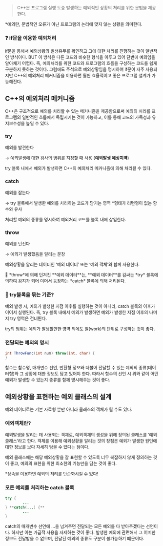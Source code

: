 > C++은 프로그램 실행 도중 발생하는 예외적인 상황의 처리를 위한 문법을 제공한다.
> 

*예외란, 문법적인 오류가 아닌 프로그램의 논리에 맞지 않는 상황을 의미한다.

### ❓ if문을 이용한 예외처리

if문을 통해서 예외상황의 발생유무를 확인하고 그에 대한 처리를 진행하는 것이 일반적인 방식이다. BUT 이 방식은 다른 코드와 비슷한 형식을 이루고 있어 단번에 예외임을 알아채기 어렵다. 즉, 예외처리를 위한 코드와 프로그램의 흐름을 구성하는 코드를 쉽게 구분하지 못하는 것이다. 그럼에도 주석으로 예외상황임을 명시하여 if문이 자주 사용되지만 C++의 예외처리 메커니즘을 이용하면 훨씬 효율적이고 좋은 프로그램 설계가 가능해진다. 

## C++의 예외처리 메커니즘

C++은 구조적으로 예외를 처리할 수 있는 메커니즘을 제공함으로써 예외의 처리를 프로그램의 일반적인 흐름에서 독립시키는 것이 가능하고, 이를 통해 코드의 가독성과 유지보수성을 높일 수 있다. 

### try

예외를 발견한다

→ 예외발생에 대한 검사의 범위를 지정할 때 사용 (**예외발생 예상지역**)

try 블록 내에서 예외가 발생하면 C++의 예외처리 메커니즘에 의해 처리될 수 있다. 

### catch

예외를 잡는다

→ try 블록에서 발생한 예외를 처리하는 코드가 담기는 영역
*형태가 리턴형이 없는 함수와 유사

처리할 예외의 종류를 명시하여 예외처리 코드를 블록 내에 삽입한다. 

### throw

예외를 던진다

→ 예외가 발생했음을 알리는 문장

예외상황을 알리는 데이터인 ‘예외 데이터’ 또는 ‘예외 객체’와 함께 사용한다.

<aside>
🤍 *throw*에 의해 던져진 **예외 데이터**는, **예외 데이터**를 감싸는 *try* 블록에 의하여 감지가 되어 이어서 등장하는 *catch* 블록에 의해 처리된다.

</aside>

### 🎲 try블록을 묶는 기준?

예외 발생 시, 예외가 발생한 지점 이후를 실행하는 것이 아니라, catch 블록의 이후가 이어서 실행된다. 즉, try 블록 내에서 예외가 발생하면 예외가 발생한 지점 이후의 나머지 try 영역은 건너뛴다.

try의 범위는 예외가 발생할만한 영역 외에도 일(work)의 단위로 구성하는 것이 좋다. 

### 전달되는 예외의 명시

```java
int ThrowFunc(int num) throw(int, char) {
}
```

함수는 함수명, 매개변수 선언, 반환형 정보와 더불어 전달할 수 있는 예외의 종류(데이터형)와 그 상황에 대한 정보도 담고 있어야 한다. 따라서 함수의 선언 시 위와 같이 어떤 예외가 발생할 수 있는지 종류를 함께 명시해주는 것이 좋다. 

## 예외상황을 표현하는 예외 클래스의 설계

예외 데이터로는 기본 자료형 뿐만 아니라 클래스의 객체가 될 수도 있다. 

### 예외객체란?

예외발생을 알리는 데 사용되는 객체로, 예외객체의 생성을 위해 정의된 클래스를 ‘예외 클래스’라고 한다. 객체를 이용해 예외상황을 알리는 것의 장점은 예외가 발생한 원인에 대한 정보를 보다 자세히 담을 수 있다는 점이다.

예외 클래스에는 해당 예외상황을 잘 표현할 수 있도록 너무 복잡하지 않게 정의하는 것이 좋고, 예외의 표현을 위한 최소한의 기능만을 담는 것이 좋다. 

*상속을 이용하면 예외의 처리를 단순화시킬 수 있다!

### 모든 예외를 처리하는 catch 블록

```java
try {
		...
} **catch(...) {**
		...
}
```

catch의 매개변수 선언에 …을 넘겨주면 전달되는 모든 예외를 다 받아주겠다는 선언이다. 하지만 이는 가급적 사용을 자제하는 것이 좋다. 발생한 예외에 관련해서 그 어떠한 정보도 전달받을 수 없으며, 전달된 예외의 종류도 구분이 불가능하기 떄문이다.
